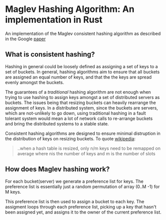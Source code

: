 # Maglev Hashing Algorithm: An implementation in Rust

An implementation of the Maglev consistent hashing algorithm as described in
the Google [paper](https://static.googleusercontent.com/media/research.google.com/en//pubs/archive/44824.pdf)


## What is consistent hashing?
Hashing in general could be loosely defined as assigning a set of keys to a set
of buckets. In general, hashing algorithms aim to ensure that all buckets are
assigned an equal number of keys, and that the the keys are spread evenly
amongst the buckets.

The guarantees of a _traditional_ hashing algorithm are not enough when trying
to use hashing to assign keys amongst a set of distributed servers as
buckets. The issues being that resizing buckets can heavily rearrange the
assignment of keys. In a distributed system, since the buckets are servers,
which are not-unlikely to go down, using traditional hashing in a fault
tolerant system would mean a lot of network calls to re-arrange buckets and
bring the distributed systems to a stable state.

Consistent hashing algorithms are designed to ensure minimal distruption in
the distribution of keys on resizing buckets. To quote [wikipedia](https://en.wikipedia.org/wiki/Consistent_hashing): 
> ..when a hash table is resized, only n/m keys need to be remapped on average where nis the number of keys and m is the number of slots

## How does Maglev hashing work?
For each bucket(server) we generate a preference list for keys. The preference
list is essentially just a random permutation of array (0..M -1) for M keys. 

This preference list is then used to assign a bucket to each key. The assigment
loops through each preference list, picking up a key that hasn't been assigned
yet, and assigns it to the owner of the current preference list.
